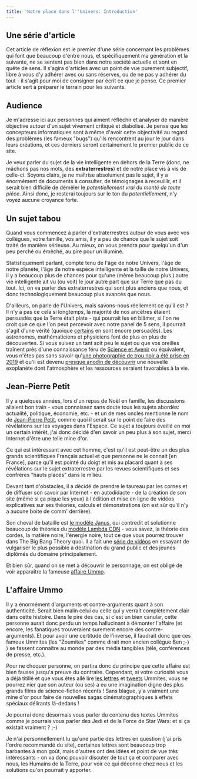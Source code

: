 ```yaml
---
title: 'Notre place dans l''Univers: Introduction'
---
```


## Une série d'article
Cet article de réflexion est le premier d'une série concernant les problèmes qui font que beaucoup d'entre nous, et spécifiquement ma génération et la suivante, ne se sentent pas bien dans notre société actuelle et sont en quête de sens. Il s'agira d'articles avec un point de vue purement subjectif, libre à vous d'y adhérer avec ou sans réserves, ou de ne pas y adhérer du tout - il s'agit pour moi de consigner par écrit ce que je pense.
Ce premier article sert à préparer le terrain pour les suivants.

## Audience
Je m'adresse ici aux personnes qui aiment réfléchir et analyser de manière objective autour d'un sujet vivement critiqué et diabolisé. Je pense que les concepteurs informatiques sont à même d'avoir cette objectivité au regard des problèmes (les fameux "bugs") qu'ils rencontrent au jour le jour dans leurs créations, et ces derniers seront certainement le premier public de ce site.

Je veux parler du sujet de la vie intelligente en dehors de la Terre (donc, ne mâchons pas nos mots, des **extraterrestres**) et de notre place vis à vis de celle-ci. Soyons clairs, je ne maîtrise absolument pas le sujet, il y a énormément de documents à consulter, de témoignages à receuillir, et il serait bien difficile de démêler le *potentiellement vrai* du *monté de toute pièce*.
Ainsi donc, je resterai toujours sur le ton du *potentiellement*, n'y voyez aucune croyance forte.

## Un sujet tabou
Quand vous commencez à parler d'extraterrestres autour de vous avec vos collègues, votre famille, vos amis, il y a peu de chance que le sujet soit traité de manière sérieuse. Au mieux, on vous prendra pour quelqu'un d'un peu perché ou émêché, au pire pour un illuminé.

Statistiquement parlant, compte tenu de l'âge de notre Univers, l'âge de notre planète, l'âge de notre espèce intelligente et la taille de notre Univers, il y a beaucoup plus de chances pour qu'une (même beaucoup plus.) autre vie intelligente ait vu (ou voit) le jour autre part que sur Terre que pas du tout. Ici, on va parler des extraterrestres qui sont plus anciens que nous, et donc technologiquement beaucoup plus avancés que nous.

D'ailleurs, on parle de l'Univers, mais savons-nous réellement ce qu'il est ? Il n'y a pas ce cela si longtemps, la majorité de nos ancêtres étaient persuadés que la Terre était plate - qui pourrait les en blâmer, si l'on ne croit que ce que l'on peut percevoir avec notre panel de 5 sens, il pourrait s'agit d'une vérité (quoique [certains](https://fr.wikipedia.org/wiki/Flat_Earth_Society) en sont encore persuadés). Les astronomes, mathématiciens et physiciens font de plus en plus de découvertes. Si vous suivez un tant soit peu le sujet ou que vos oreilles traînent près d'une connaissance féru de [Science et Avenir](https://www.sciencesetavenir.fr/) ou équivalent, vous n'êtes pas sans savoir qu'[une photographie de trou noir a été prise en 2019](https://www.sciencesetavenir.fr/espace/univers/voici-la-premiere-veritable-image-d-un-trou-noir_132887) et qu'il est devenu [presque anodin de découvrir](https://www.lexpress.fr/actualite/sciences/les-exoplanetes_1509760.html) une nouvelle exoplanète dont l'atmosphère et les ressources seraient favorables à la vie.

## Jean-Pierre Petit
Il y a quelques années, lors d'un repas de Noël en famille, les discussions allaient bon train - vous connaissez sans doute tous les sujets abordés: actualité, politique, économie, etc. - et un de mes oncles mentionne le nom de [Jean-Pierre Petit](https://www.jp-petit.org/bio_fr/bio_fr.htm), comme quoi il serait sur le point de faire des révélations sur les voyages dans l'Espace. Ce sujet a toujours éveillé en moi un certain intérêt, j'ai donc décidé d'en savoir un peu plus à son sujet, merci Internet d'être une telle mine d'or.

Ce qui est intéressant avec cet homme, c'est qu'il est peut-être un des plus grands scientifiques Français actuel et que personne ne le connait [en France], parce qu'il est pointé du doigt et mis au placard quant à ses révélations sur le sujet extraterrestre par les revues scientifiques et ses confrères "hauts placés" dans le milieu.

Devant tant d'obstacles, il a décidé de prendre le taureau par les cornes et de diffuser son savoir par Internet - en autodidacte - de la création de son site (même si ça pique les yeux) à l'édition et mise en ligne de vidéos explicatives sur ses théories, calculs et démonstrations (on est sûr qu'il n'y a aucune boite de comm' derrière).

Son cheval de bataille est [le modèle Janus](https://www.agoravox.fr/tribune-libre/article/modele-janus-de-jean-pierre-petit-201625), qui contredit et solutionne beaucoup de théories du [modèle Lambda CDN](https://fr.wikipedia.org/wiki/Mod%C3%A8le_%CE%9BCDM) - vous savez, la théorie des cordes, la matière noire, l'énergie noire, tout ce que vous pourrez trouver dans The Big Bang Theory quoi. Il a fait une [série de vidéos](https://www.youtube.com/playlist?list=PLfdj8oy5zeoH7UVBJ_9s377DOzUzlxBfe) en essayant de vulgariser le plus possible à destination du grand public et des jeunes diplômés du domaine principalement.

Et bien sûr, quand on se met à découvrir le personnage, on est obligé de voir apparaître la fameuse [affaire Ummo](http://www.mondenouveau.fr/presence-extraterrestre-ummo-une-imposture-ou-pas/).

## L'affaire Ummo
Il y a énormément d'arguments et contre-arguments quant à son authenticité. Serait bien malin celui ou celle qui y verrait complètement clair dans cette histoire. Dans le pire des cas, si c'est un bien canular, cette personne aurait donc perdu un temps hallucinant à démonter l'affaire (et encore, les fanatiques trouveraient surement encore des contre-arguments). Et pour avoir une certitude de l'inverse, il faudrait donc que ces fameux Ummites (les "Zoumites" comme dirait mon ancien collègue Ben ;-) ) se fassent connaître au monde par des média tangibles (télé, conférences de presse, etc.).

Pour ne choquer personne, on partira donc du principe que cette affaire est bien fausse jusqu'a preuve du contraire. Cependant, si votre curiosité vous a déjà titillé et que vous êtes allé lire [les lettres](http://www.ummo-sciences.org/) et [tweets](https://twitter.com/Ummo_Sciences) Ummites, vous ne pourrez nier que son auteur (ou ses) a eu une imagination digne des plus grands films de science-fiction récents ! Sans blague, y'a vraiment une mine d'or pour faire de nouvelles sagas cinématographiques à effets spéciaux délirants là-dedans !

Je pourrai donc désormais vous parler du contenu des textes Ummites comme je pourrais vous parler des Jedi et de la Force de Star Wars: et si ça existait vraiment ? ;-)

Je n'ai personnellement lu qu'une partie des lettres en question (j'ai pris l'ordre recommandé du site), certaines lettres sont beaucoup trop barbantes à mon goût, mais d'autres ont des idées et point de vue très intéressants - on va donc pouvoir discuter de tout ça et comparer avec nous, les Humains de la Terre, pour voir ce qui déconne chez nous et les solutions qu'on pourrait y apporter.
